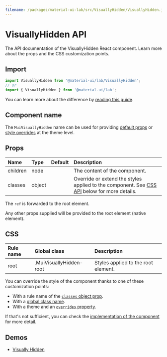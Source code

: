 ```yaml
---
filename: /packages/material-ui-lab/src/VisuallyHidden/VisuallyHidden.js
---
```


<!--- This documentation is automatically generated, do not try to edit it. -->

# VisuallyHidden API

<p class="description">The API documentation of the VisuallyHidden React component. Learn more about the props and the CSS customization points.</p>

## Import

```js
import VisuallyHidden from '@material-ui/lab/VisuallyHidden';
// or
import { VisuallyHidden } from '@material-ui/lab';
```

You can learn more about the difference by [reading this guide](/guides/minimizing-bundle-size/).



## Component name

The `MuiVisuallyHidden` name can be used for providing [default props](/customization/globals/#default-props) or [style overrides](/customization/globals/#css) at the theme level.

## Props

| Name | Type | Default | Description |
|:-----|:-----|:--------|:------------|
| <span class="prop-name">children</span> | <span class="prop-type">node</span> |  | The content of the component. |
| <span class="prop-name">classes</span> | <span class="prop-type">object</span> |  | Override or extend the styles applied to the component. See [CSS API](#css) below for more details. |

The `ref` is forwarded to the root element.

Any other props supplied will be provided to the root element (native element).

## CSS

| Rule name | Global class | Description |
|:-----|:-------------|:------------|
| <span class="prop-name">root</span> | <span class="prop-name">.MuiVisuallyHidden-root</span> | Styles applied to the root element.

You can override the style of the component thanks to one of these customization points:

- With a rule name of the [`classes` object prop](/customization/components/#overriding-styles-with-classes).
- With a [global class name](/customization/components/#overriding-styles-with-global-class-names).
- With a theme and an [`overrides` property](/customization/globals/#css).

If that's not sufficient, you can check the [implementation of the component](https://github.com/mui-org/material-ui/blob/master/packages/material-ui-lab/src/VisuallyHidden/VisuallyHidden.js) for more detail.

## Demos

- [Visually Hidden](/components/visually-hidden/)

